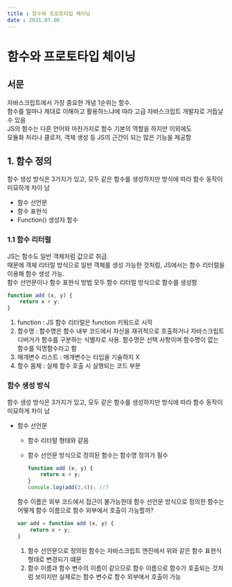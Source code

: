 ```yaml
---
title : 함수와 프로토타입 체이닝  
date : 2021.07.06  
---
```


# 함수와 프로토타입 체이닝

## 서문
자바스크립트에서 가장 중요한 개념 1순위는 함수.  
함수를 얼마나 제대로 이해하고 활용하느냐에 따라 고급 자바스크립트 개발자로 거듭날 수 있음  
JS의 함수는 다른 언어와 마찬가지로 함수 기본의 역할을 하지만 이외에도  
모듈화 처리나 클로저, 객체 생성 등 JS의 근간이 되는 많은 기능을 제공함


## 1. 함수 정의

함수 생성 방식은 3가지가 있고, 모두 같은 함수를 생성하지만 방식에 따라 함수 동작이 미묘하게 차이 남  
- 함수 선언문  
- 함수 표현식
- Function() 생성자 함수


### 1.1 함수 리터럴

JS는 함수도 일반 객체처럼 값으로 취급.  
때문에 객체 리터럴 방식으로 일반 객체를 생성 가능한 것처럼, JS에서는 함수 리터럴을 이용해 함수 생성 가능.  
함수 선언문이나 함수 표현식 방법 모두 함수 리터럴 방식으로 함수를 생성함  

```jsx
function add (x, y) {
	return x + y;
}
```

1. function : JS 함수 리터럴은 function 키워드로 시작
2. 함수명 : 함수명은 함수 내부 코드에서 자신을 재귀적으로 호출하거나 자바스크립트 디버거가
   함수를 구분하는 식별자로 사용. 함수명은 선택 사항이며 함수명이 없는 함수를 익명함수라고 함
3. 매개변수 리스트 : 매개변수는 타입을 기술하지 X
4. 함수 몸체 : 실체 함수 호출 시 실행되는 코드 부분


### 함수 생성 방식

함수 생성 방식은 3가지가 있고, 모두 같은 함수를 생성하지만 방식에 따라 함수 동작이 미묘하게 차이 남  

- 함수 선언문  
  - 함수 리터럴 형태와 같음
  - 함수 선언문 방식으로 정의된 함수는 함수명 정의가 필수

    ```jsx
    function add (x, y) {
    	return x + y;
    }
    console.log(add(3,4)); //7
    ```

  함수 이름은 외부 코드에서 접근이 불가능한데 함수 선언문 방식으로 정의한 함수는  
  어떻게 함수 이름으로 함수 외부에서 호출이 가능할까?

    ```jsx
    var add = function add (x, y) {
    	return x + y;
    }
    ```

  1. 함수 선언문으로 정의된 함수는 자바스크립트 엔진에서 위와 같은 함수 표현식 형태로 변경되기 떄문
  2. 함수 이름과 함수 변수의 이름이 같으므로 함수 이름으로 함수가 호출되는 것처럼 보이지만
     실제로는 함수 변수로 함수 외부에서 호출이 가능

